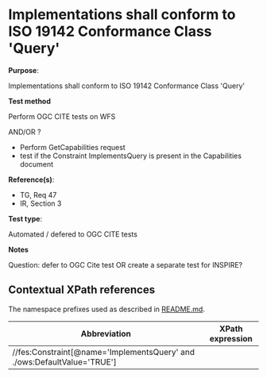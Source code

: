 # Implementations shall conform to ISO 19142 Conformance Class 'Query'

**Purpose**: 

Implementations shall conform to ISO 19142 Conformance Class 'Query'

**Test method**

Perform OGC CITE tests on WFS

AND/OR ?

* Perform GetCapabilities request
* test if the Constraint ImplementsQuery is present in the Capabilities document

**Reference(s)**: 

* TG, Req 47
* IR, Section 3

**Test type**: 

Automated / defered to OGC CITE tests

**Notes**

Question: defer to OGC Cite test OR create a separate test for INSPIRE?

## Contextual XPath references

The namespace prefixes used as described in [README.md](README.md#namespaces).

Abbreviation                                               |  XPath expression
---------------------------------------------------------- | -------------------------------------------------------------------------
 | //fes:Constraint[@name='ImplementsQuery' and ./ows:DefaultValue='TRUE']
